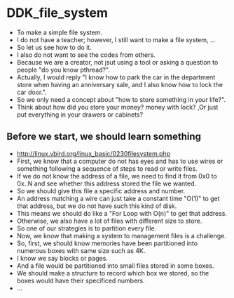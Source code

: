# DDK_file_system
* To make a simple file system.
* I do not have a teacher; however, I still want to make a file system, ...
* So let us see how to do it.
* I also do not want to see the codes from others.
* Because we are a creator, not jsut using a tool or asking a question to people "do you know pthread?". 
* Actually, I would reply "I know how to park the car in the department store when having an anniversary sale, 
  and I also know how to lock the car door.".
* So we only need a concept about "how to store something in your life?".
* Think about how did you store your money? money with lock? ,Or just put everything in your drawers or cabinets?


## Before we start, we should learn something
* http://linux.vbird.org/linux_basic/0230filesystem.php
* First, we know that a computer do not has eyes and has to use wires or something following a sequence of steps to read or write files.
* If we do not know the address of a file, we need to find it from 0x0 to 0x..N and see whether this address stored the file we wanted.
* So we should give this file a specific address and number.
* An address matching a wire can just take a constant time "O(1)" to get that address, but we do not have such this kind of disk.
* This means we should do like a "For Loop with O(n)" to get that address.
* Otherwise, we also have a lot of files with different size to store.
* So one of our strategies is to partition every file.
* Now, we know that making a system to management files is a challenge.
* So, first, we should know memories have been partitioned into numerous boxes with same size such as 4K.
* I know we say blocks or pages.
* And a file would be partitioned into small files stored in some boxes.
* We should make a structure to record which box we stored, so the boxes would have their specificed numbers.
* ...
